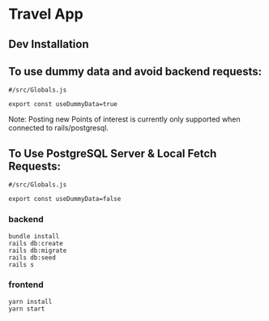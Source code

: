 # Travel App


## Dev Installation

## To use dummy data and avoid backend requests:
    #/src/Globals.js

    export const useDummyData=true

Note: Posting new Points of interest is currently only supported when connected to rails/postgresql.

## To Use PostgreSQL Server & Local Fetch Requests:

    #/src/Globals.js

    export const useDummyData=false


### backend

    bundle install
    rails db:create
    rails db:migrate
    rails db:seed
    rails s

### frontend

    yarn install
    yarn start
